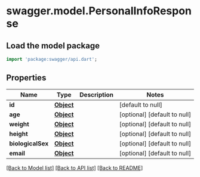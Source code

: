 # swagger.model.PersonalInfoResponse

## Load the model package
```dart
import 'package:swagger/api.dart';
```

## Properties
Name | Type | Description | Notes
------------ | ------------- | ------------- | -------------
**id** | [**Object**](Object.md) |  | [default to null]
**age** | [**Object**](Object.md) |  | [optional] [default to null]
**weight** | [**Object**](Object.md) |  | [optional] [default to null]
**height** | [**Object**](Object.md) |  | [optional] [default to null]
**biologicalSex** | [**Object**](Object.md) |  | [optional] [default to null]
**email** | [**Object**](Object.md) |  | [optional] [default to null]

[[Back to Model list]](../README.md#documentation-for-models) [[Back to API list]](../README.md#documentation-for-api-endpoints) [[Back to README]](../README.md)

